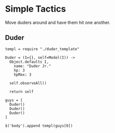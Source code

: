 Simple Tactics
==============

Move duders around and have them hit one another.

Duder
-----

    templ = require "./duder_template"

    Duder = (I={}, self=Model(I)) ->
      Object.defaults I,
        name: "Duder Jr."
        hp: 3
        hpMax: 3

      self.observeAll()

      return self

    guys = [
      Duder()
      Duder()
      Duder()
    ]

    $('body').append templ(guys[0])
